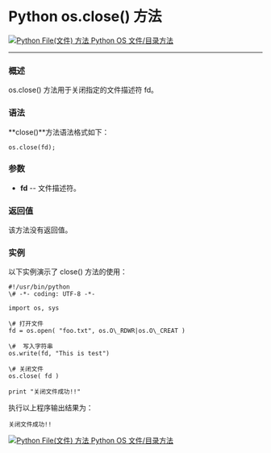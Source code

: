 Python os.close() 方法
====================

 [![Python File(文件) 方法](../images/up.gif) Python OS 文件/目录方法](os-file-methods.html)

* * *

### 概述

os.close() 方法用于关闭指定的文件描述符 fd。

### 语法

**close()**方法语法格式如下：
```
os.close(fd);
```
### 参数

*   **fd** \-\- 文件描述符。
    

### 返回值

该方法没有返回值。

### 实例

以下实例演示了 close() 方法的使用：
```
#!/usr/bin/python
\# -*- coding: UTF-8 -*-

import os, sys

\# 打开文件
fd = os.open( "foo.txt", os.O\_RDWR|os.O\_CREAT )

\#  写入字符串
os.write(fd, "This is test")

\# 关闭文件
os.close( fd )

print "关闭文件成功!!"
```
执行以上程序输出结果为：
```
关闭文件成功!!
```
 [![Python File(文件) 方法](../images/up.gif) Python OS 文件/目录方法](os-file-methods.html)